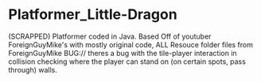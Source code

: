 # Platformer_Little-Dragon
(SCRAPPED) Platformer coded in Java. Based Off of youtuber ForeignGuyMike's with mostly original code, ALL Resouce folder files from ForeignGuyMike
BUG:// theres a bug with the tile-player interaction in collision checking where the player can stand on (on certain spots, pass through) walls.
